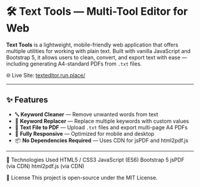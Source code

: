 # 🛠️ Text Tools — Multi-Tool Editor for Web

**Text Tools** is a lightweight, mobile-friendly web application that offers multiple utilities for working with plain text. Built with vanilla JavaScript and Bootstrap 5, it allows users to clean, convert, and export text with ease — including generating A4-standard PDFs from `.txt` files.

🌐 Live Site: [texteditor.run.place/](https://texteditor.run.place/)

---

## ✨ Features

- 🔤 **Keyword Cleaner** — Remove unwanted words from text
- 🔁 **Keyword Replacer** — Replace multiple keywords with custom values
- 📄 **Text File to PDF** — Upload `.txt` files and export multi-page A4 PDFs
- 📱 **Fully Responsive** — Optimized for mobile and desktop
- 📦 **No Dependencies Required** — Uses CDN for jsPDF and html2pdf.js

---
🧠 Technologies Used
HTML5 / CSS3
JavaScript (ES6)
Bootstrap 5
jsPDF (via CDN)
html2pdf.js (via CDN)


📄 License
This project is open-source under the MIT License.


